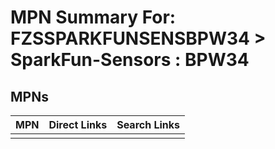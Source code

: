 



# MPN Summary For: FZSSPARKFUNSENSBPW34 > SparkFun-Sensors : BPW34

## MPNs
  

|MPN|Direct Links|Search Links|
| :--- | :--- | :--- |
||||
